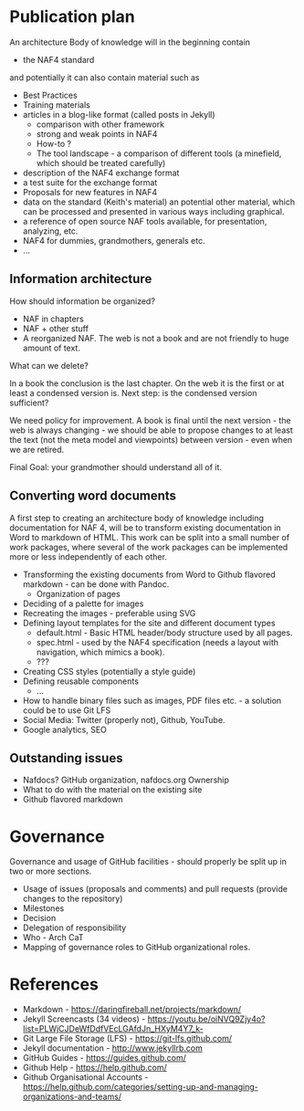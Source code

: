 # Publication plan

An architecture Body of knowledge will in the beginning contain

  * the NAF4 standard

and potentially it can also contain material such as

* Best Practices
* Training materials
* articles in a blog-like format (called posts in Jekyll)
   * comparison with other framework
   * strong and weak points in NAF4
   * How-to ?
   * The tool landscape - a comparison of different tools (a minefield, which should be treated carefully)
* description of the NAF4 exchange format
* a test suite for the exchange format
* Proposals for new features in NAF4
* data on the standard (Keith's material) an potential other material, which can be processed and presented in various ways including graphical.
* a reference of open source NAF tools available, for presentation, analyzing, etc.
* NAF4 for dummies, grandmothers, generals etc.
* ...

##  Information  architecture

How should information be organized?

* NAF in chapters
* NAF + other stuff
* A reorganized NAF. The web is not a book and are not friendly to huge amount of text.

What can we delete?

In a book the conclusion is the last chapter. On the web it is the first or at
least a condensed version is. Next step: is the condensed version sufficient?

We need policy for improvement. A book is final until the next version - the web
is always changing - we should be able to propose changes to at least the text
(not the meta model and viewpoints) between version - even when we are retired.

Final Goal: your grandmother should understand all of it.


## Converting word documents

A first step to creating an architecture body of knowledge including
documentation for NAF 4, will be to transform existing documentation in Word to
markdown of HTML. This work can be split into a small number of work packages,
where several of the work packages can be implemented more or less independently
of each other.

* Transforming the existing documents from Word to Github flavored markdown - can be done with Pandoc.
   * Organization of pages
* Deciding of a palette for images
* Recreating the images - preferable using SVG
* Defining layout templates for the site and different document types
   * default.html - Basic HTML header/body structure used by all pages.
   * spec.html - used by the NAF4 specification (needs a layout with
      navigation, which mimics a book).
   * ???
* Creating CSS styles (potentially a style guide)
* Defining reusable components
   * ...
* How to handle binary files such as images, PDF files etc. - a solution could be to use Git LFS
* Social Media: Twitter (properly not), Github, YouTube.
* Google analytics, SEO

## Outstanding issues

* Nafdocs? GitHub organization, nafdocs.org Ownership
* What to do with the material on the existing site
* Github flavored markdown

# Governance

Governance and usage of GitHub facilities - should properly be split up in two or more sections.

* Usage of issues (proposals and comments) and pull requests (provide changes to the repository)
* Milestones
* Decision
* Delegation of responsibility
* Who - Arch CaT
* Mapping of governance roles to GitHub organizational roles.

# References

* Markdown - https://daringfireball.net/projects/markdown/
* Jekyll Screencasts (34 videos) -  https://youtu.be/oiNVQ9Zjy4o?list=PLWjCJDeWfDdfVEcLGAfdJn_HXyM4Y7_k-
* Git Large File Storage (LFS) - https://git-lfs.github.com/
* Jekyll documentation - http://www.jekyllrb.com
* GitHub Guides - https://guides.github.com/
* Github Help - https://help.github.com/
* Github Organisational Accounts -https://help.github.com/categories/setting-up-and-managing-organizations-and-teams/
